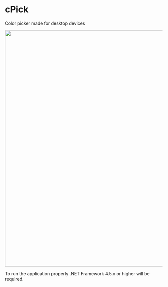 # cPick
Color picker made for desktop devices

<img src="https://i.imgur.com/7PCKvwd.png" height="756"/>

To run the application properly .NET Framework 4.5.x or higher will be required.
